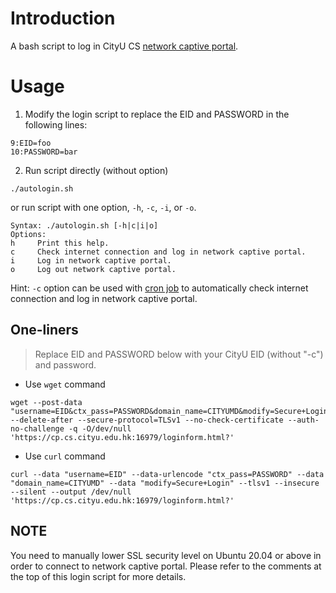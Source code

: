 # Introduction
A bash script to log in CityU CS [network captive portal](http://cp.cs.cityu.edu.hk:16978/login.html?).

# Usage

1. Modify the login script to replace the EID and PASSWORD in the following lines:
```
9:EID=foo
10:PASSWORD=bar
```
2. Run script directly (without option)
```
./autologin.sh
```
or run script with one option, `-h`, `-c`, `-i`, or `-o`.

```
Syntax: ./autologin.sh [-h|c|i|o]
Options:
h     Print this help.
c     Check internet connection and log in network captive portal.
i     Log in network captive portal.
o     Log out network captive portal.
```
Hint: `-c` option can be used with [cron job](https://www.hostinger.com/tutorials/cron-job) to automatically check internet connection and log in network captive portal.

## One-liners
> Replace EID and PASSWORD below with your CityU EID (without "-c") and password.
- Use `wget` command
```
wget --post-data "username=EID&ctx_pass=PASSWORD&domain_name=CITYUMD&modify=Secure+Login" --delete-after --secure-protocol=TLSv1 --no-check-certificate --auth-no-challenge -q -O/dev/null 'https://cp.cs.cityu.edu.hk:16979/loginform.html?'
```
- Use `curl` command
```
curl --data "username=EID" --data-urlencode "ctx_pass=PASSWORD" --data "domain_name=CITYUMD" --data "modify=Secure+Login" --tlsv1 --insecure --silent --output /dev/null 'https://cp.cs.cityu.edu.hk:16979/loginform.html?'
```

## NOTE
You need to manually lower SSL security level on Ubuntu 20.04 or above in order to connect to network captive portal. Please refer to the comments at the top of this login script for more details.
